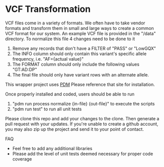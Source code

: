 # VCF Transformation

VCF files come in a variety of formats.  We often have to take vendor formats and transform them in small and large ways to create a common VCF format for our system.  An example VCF file is provided in the "/data" directory.  To normalize this file 4 changes need to be done to it
1. Remove any records that don't have a FILTER of "PASS" or "LowGQX"
1. The INFO column should only contain this variant's specific allele frequency, i.e. "AF={actual value}"
1. The FORMAT column should only include the following values "GT:AD:DP"
1. The final file should only have variant rows with an alternate allele.

This wrapper project uses [PDM](https://pdm.fming.dev/latest/) Please reference that site for installation.  

Once properly installed and coded, users should be able to run
1. "pdm run process normalize {in-file} {out-file}" to execute the scripts
1. "pdm run test" to run all unit tests

Please clone this repo and add your changes to the clone.  Then generate a pull request with your updates.  If you're unable to create a github account, you may also zip up the project and send it to your point of contact.

FAQ
* Feel free to add any additional libraries 
* Please add the level of unit tests deemed necessary for proper code coverage